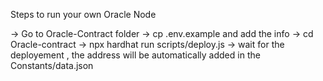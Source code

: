 Steps to run your own Oracle Node

-> Go to Oracle-Contract folder
-> cp .env.example and add the info
-> cd Oracle-contract
-> npx hardhat run scripts/deploy.js
-> wait for the deployement , the address will be automatically added in the Constants/data.json
